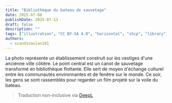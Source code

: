 ```yaml
---
title: "Bibliothèque du bateau de sauvetage"
date: 2025-07-08
publishDate: 2025-07-13
draft: false
description: ""
tags: ["illustration", "CC BY-SA 4.0", "horizontal", "ship", "library", "people", "2025-collab"]
authors:
  - scandinavian101
---
```


La photo représente un établissement construit sur les vestiges d'une ancienne ville côtière. Le point central est un canot de sauvetage transformé en bibliothèque flottante. Elle sert de moyen d'échange culturel entre les communautés environnantes et de fenêtre sur le monde. Ce soir, les gens se sont rassemblés pour regarder un film projeté sur la voile du bateau.

> Traduction non-inclusive via [DeepL](https://www.deepl.com/translator)
